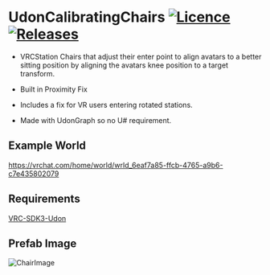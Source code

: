 # UdonCalibratingChairs [![Licence](https://img.shields.io/github/license/Superbstingray/UdonCalibratingChairs?color=blue&label=License)](https://github.com/Superbstingray/UdonCalibratingChairs/blob/main/LICENSE) [![Releases](https://img.shields.io/github/v/tag/Superbstingray/UdonCalibratingChairs?color=blue&label=Download)](https://github.com/Superbstingray/UdonCalibratingChairs/releases/download/v4.0/UdonCalibratingChairs.v4.0.unitypackage)

* VRCStation Chairs that adjust their enter point to align avatars to a better sitting position by aligning the avatars knee position to a target transform.

* Built in Proximity Fix

* Includes a fix for VR users entering rotated stations.

* Made with UdonGraph so no U# requirement.

## Example World

https://vrchat.com/home/world/wrld_6eaf7a85-ffcb-4765-a9b6-c7e435802079

## Requirements

[VRC-SDK3-Udon](https://vrchat.com/home/download)

## Prefab Image
![ChairImage](https://github.com/Superbstingray/UdonCalibratingChairs/assets/74171114/a7f6f7ff-0ac3-4eba-ab53-b2c2313b0cb0)

